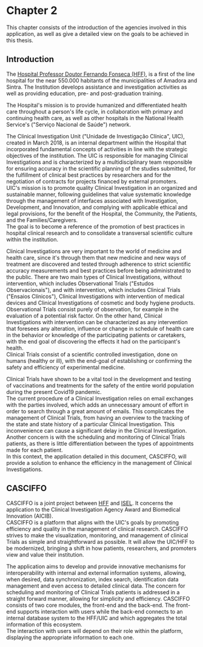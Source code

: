 # Chapter 2 

This chapter consists of the introduction of the agencies involved in this application, as well as give a detailed view on the goals to be achieved in this thesis.

## Introduction

The [Hospital Professor Doutor Fernando Fonseca (HFF)](https://hff.min-saude.pt/), is a first of the line hospital for the near 550.000 habitants of the municipalities of Amadora and Sintra.
The Institution develops assistance and investigation activities as well as providing education, pre- and post-graduation training.

The Hospital's mission is to provide humanized and differentiated health care throughout a person's life cycle, in collaboration with primary and continuing health care, as well as other hospitals in the National Health Service's ("Serviço Nacional de Saúde") network.

The Clinical Investigation Unit ("Unidade de Investigação Clínica", UIC), created in March 2018, is an internal department within the Hospital that incorporated fundamental concepts of activities in line with the strategic objectives of the institution. The UIC is responsible for managing Clinical Investigations and is characterized by a multidisciplinary team responsible for ensuring accuracy in the scientific planning of the studies submitted, for the fulfillment of clinical best practices by researchers and for the negotiation of contracts for projects financed by external promoters.  
UIC's mission is to promote quality Clinical Investigation in an organized and sustainable manner, following guidelines that value systematic knowledge through the management of interfaces associated with Investigation, Development, and Innovation, and complying with applicable ethical and legal provisions, for the benefit of the Hospital, the Community, the Patients, and the Families/Caregivers.  
The goal is to become a reference of the promotion of best practices in hospital clinical research and to consolidate a transversal scientific culture within the institution.  

Clinical Investigations are very important to the world of medicine and health care, since it's through them that new medicine and new ways of treatment are discovered and tested through adherence to strict scientific accuracy measurements and best practices before being administrated to the public. There are two main types of Clinical Investigations, without intervention, which includes Observational Trials ("Estudos Observacionais"), and with intervention, which includes Clinical Trials ("Ensaios Clínicos"), Clinical Investigations with intervention of medical devices and Clinical Investigations of cosmetic and body hygiene products.  
Observational Trials consist purely of observation, for example in the evaluation of a potential risk factor. On the other hand, Clinical Investigations with intervention can be characterized as any intervention that foresees any alteration, influence or change in schedule of health care in the behavior or knowledge of the participating patients or caretakers, with the end goal of discovering the effects it had on the participant's health.   
Clinical Trials consist of a scientific controlled investigation, done on humans (healthy or ill), with the end-goal of establishing or confirming the safety and efficiency of experimental medicine.  

Clinical Trials have shown to be a vital tool in the development and testing of vaccinations and treatments for the safety of the entire world population during the present Covid19 pandemic.  
The current procedure of a Clinical Investigation relies on email exchanges with the parties involved, which adds an unnecessary amount of effort in order to search through a great amount of emails. This complicates the management of Clinical Trials, from having an overview to the tracking of the state and state history of a particular Clinical Investigation. This inconvenience can cause a significant delay in the Clinical Investigation. Another concern is with the scheduling and monitoring of Clinical Trials patients, as there is little differentiation between the types of appointments made for each patient.  
In this context, the application detailed in this document, CASCIFFO, will provide a solution to enhance the efficiency in the management of Clinical Investigations.


## CASCIFFO

CASCIFFO is a joint project between [HFF](https://hff.min-saude.pt/) and [ISEL](https://www.isel.pt/). It concerns the application to the Clinical Investigation Agency Award and Biomedical Innovation (AICIB).  
CASCIFFO is a platform that aligns with the UIC's goals by promoting efficiency and quality in the management of clinical research.
CASCIFFO strives to make the visualization, monitoring, and management of clinical Trials as simple and straightforward as possible.
It will allow the UIC/HFF to be modernized, bringing a shift in how patients, researchers, and promoters view and value their institution.  

The application aims to develop and provide innovative mechanisms for interoperability with internal and external information systems, allowing, when desired, data synchronization, index search, identification data management and even access to detailed clinical data. The concern for scheduling and monitoring of Clinical Trials patients is addressed in a straight forward manner, allowing for simplicity and efficiency.
CASCIFFO consists of two core modules, the front-end and the back-end. The front-end supports interaction with users while the back-end connects to an internal database system to the HFF/UIC and which aggregates the total information of this ecosystem.  
The interaction with users will depend on their role within the platform, displaying the appropriate information to each one. 
